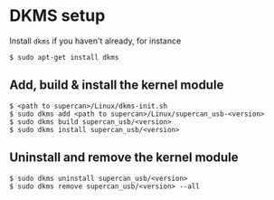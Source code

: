 # DKMS setup

Install `dkms` if you haven't already, for instance
```
$ sudo apt-get install dkms
```

## Add, build & install the kernel module

```
$ <path to supercan>/Linux/dkms-init.sh
$ sudo dkms add <path to supercan>/Linux/supercan_usb-<version>
$ sudo dkms build supercan_usb/<version>
$ sudo dkms install supercan_usb/<version>
```

## Uninstall and remove the kernel module

```
$ sudo dkms uninstall supercan_usb/<version>
$ sudo dkms remove supercan_usb/<version> --all
```

